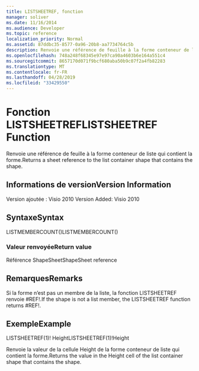 ```yaml
---
title: LISTSHEETREF, fonction
manager: soliver
ms.date: 11/16/2014
ms.audience: Developer
ms.topic: reference
localization_priority: Normal
ms.assetid: 87ddbc35-8577-0a96-20b8-aa7734764c5b
description: Renvoie une référence de feuille à la forme conteneur de liste qui contient la forme.
ms.openlocfilehash: 748a248f68345e97e97ca90a4603b6e164a551c4
ms.sourcegitcommit: 8657170d071f9bcf680aba50b9c07f2a4fb82283
ms.translationtype: MT
ms.contentlocale: fr-FR
ms.lasthandoff: 04/28/2019
ms.locfileid: "33429550"
---
```

# <a name="listsheetref-function"></a><span data-ttu-id="55bd1-103">Fonction LISTSHEETREF</span><span class="sxs-lookup"><span data-stu-id="55bd1-103">LISTSHEETREF Function</span></span>

<span data-ttu-id="55bd1-104">Renvoie une référence de feuille à la forme conteneur de liste qui contient la forme.</span><span class="sxs-lookup"><span data-stu-id="55bd1-104">Returns a sheet reference to the list container shape that contains the shape.</span></span>
  
## <a name="version-information"></a><span data-ttu-id="55bd1-105">Informations de version</span><span class="sxs-lookup"><span data-stu-id="55bd1-105">Version Information</span></span>

<span data-ttu-id="55bd1-106">Version ajoutée : Visio 2010
</span><span class="sxs-lookup"><span data-stu-id="55bd1-106">Version Added: Visio 2010</span></span> 
  
## <a name="syntax"></a><span data-ttu-id="55bd1-107">Syntaxe</span><span class="sxs-lookup"><span data-stu-id="55bd1-107">Syntax</span></span>

<span data-ttu-id="55bd1-108">LISTMEMBERCOUNT()</span><span class="sxs-lookup"><span data-stu-id="55bd1-108">LISTMEMBERCOUNT()</span></span>
  
### <a name="return-value"></a><span data-ttu-id="55bd1-109">Valeur renvoyée</span><span class="sxs-lookup"><span data-stu-id="55bd1-109">Return value</span></span>

<span data-ttu-id="55bd1-110">Référence ShapeSheet</span><span class="sxs-lookup"><span data-stu-id="55bd1-110">ShapeSheet reference</span></span>
  
## <a name="remarks"></a><span data-ttu-id="55bd1-111">Remarques</span><span class="sxs-lookup"><span data-stu-id="55bd1-111">Remarks</span></span>

<span data-ttu-id="55bd1-112">Si la forme n’est pas un membre de la liste, la fonction LISTSHEETREF renvoie #REF!.</span><span class="sxs-lookup"><span data-stu-id="55bd1-112">If the shape is not a list member, the LISTSHEETREF function returns #REF!.</span></span>
  
## <a name="example"></a><span data-ttu-id="55bd1-113">Exemple</span><span class="sxs-lookup"><span data-stu-id="55bd1-113">Example</span></span>

<span data-ttu-id="55bd1-114">LISTSHEETREF(1)! Height</span><span class="sxs-lookup"><span data-stu-id="55bd1-114">LISTSHEETREF(1)!Height</span></span> 
  
<span data-ttu-id="55bd1-115">Renvoie la valeur de la cellule Height de la forme conteneur de liste qui contient la forme.</span><span class="sxs-lookup"><span data-stu-id="55bd1-115">Returns the value in the Height cell of the list container shape that contains the shape.</span></span> 
  

